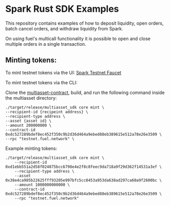 # Spark Rust SDK Examples

This repository contains examples of how to deposit liquidity, open orders, batch cancel orders, and withdraw liquidity from Spark. 

On using fuel's multicall functionality it is possible to open and close multiple orders in a single transaction.


## Minting tokens:

To mint testnet tokens via the UI: [Spark Testnet Faucet](https://app.sprk.fi/#/faucet)

To mint testnet tokens via the CLI:

Clone the [multiasset-contract](https://github.com/compolabs/multiasset-contract), build, and run the following command inside the multiasset directory:
```
./target/release/multiasset_sdk core mint \
--recipient-id {recipeint address} \
--recipient-type address \
--asset {asset id} \ 
--amount 200000000 \
--contract-id 0xdc527289bdef8ec452f350c9b2d36d464a9ebed88eb389615e512a78e26e3509 \
--rpc "testnet.fuel.network" \
```

Example minting tokens: 
```
./target/release/multiasset_sdk core mint \
    --recipient-id 0xd1ebb551a2d58f024875bcc6798e4e2f8c8feec9da718a9f29d362f14531a3ef \
    --recipient-type address \
    --asset 0x38e4ca985b22625fff93205e997bfc5cc8453a953da638ad297ca60a9f2600bc \
    --amount 1000000000000 \
    --contract-id 0xdc527289bdef8ec452f350c9b2d36d464a9ebed88eb389615e512a78e26e3509 \
    --rpc "testnet.fuel.network"
```
